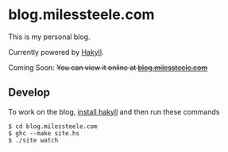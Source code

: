 # blog.milessteele.com

This is my personal blog.

Currently powered by [Hakyll](http://jaspervdj.be/hakyll).

Coming Soon: ~~You can view it online at [blog.milessteele.com](http://blog.milessteele.com)~~

## Develop

To work on the blog, [install hakyll](http://jaspervdj.be/hakyll/tutorials/01-installation.html)
and then run these commands

    $ cd blog.milessteele.com
    $ ghc --make site.hs
    $ ./site watch
